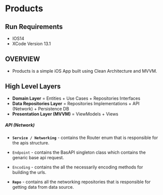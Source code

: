 # Products 
 
 ## Run Requirements 
 * IOS14
 * XCode Version 13.1
 

  ## OVERVIEW
  - Products is a simple iOS App built using Clean Architecture and MVVM.

## High Level Layers
* **Domain Layer** = Entities + Use Cases + Repositories Interfaces
* **Data Repositories Layer** = Repositories Implementations + API (Network) + Persistence DB
* **Presentation Layer (MVVM)** = ViewModels + Views


##### API (Network)

* **`Service / Networking`** - contains the Router enum that is responsible for the apis structure.
* `Endpoint` - contains the BasAPI singleton class which contains the genaric base api request.
* `Encoding` - contains the all the necessarily encoding methods for building the urls.


* **`Repo`** - contains all the networking repositories that is responsible for getting data from data source.

